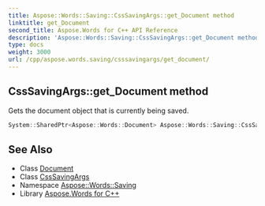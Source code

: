 ```yaml
---
title: Aspose::Words::Saving::CssSavingArgs::get_Document method
linktitle: get_Document
second_title: Aspose.Words for C++ API Reference
description: 'Aspose::Words::Saving::CssSavingArgs::get_Document method. Gets the document object that is currently being saved in C++.'
type: docs
weight: 3000
url: /cpp/aspose.words.saving/csssavingargs/get_document/
---
```

## CssSavingArgs::get_Document method


Gets the document object that is currently being saved.

```cpp
System::SharedPtr<Aspose::Words::Document> Aspose::Words::Saving::CssSavingArgs::get_Document() const
```

## See Also

* Class [Document](../../../aspose.words/document/)
* Class [CssSavingArgs](../)
* Namespace [Aspose::Words::Saving](../../)
* Library [Aspose.Words for C++](../../../)
